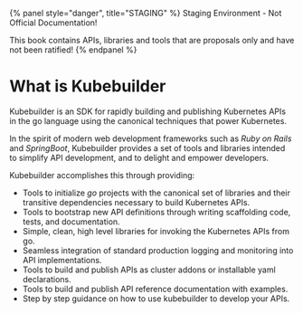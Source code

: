 {% panel style="danger", title="STAGING" %}
Staging Environment - Not Official Documentation!

This book contains APIs, libraries and tools that are proposals only and have not been ratified!
{% endpanel %}


# What is Kubebuilder

Kubebuilder is an SDK for rapidly building and publishing Kubernetes APIs in the go language using the
canonical techniques that power Kubernetes.

In the spirit of modern web development frameworks such as *Ruby on Rails* and *SpringBoot*,
Kubebuilder provides a set of tools and libraries intended to simplify API development, and to
delight and empower developers.

Kubebuilder accomplishes this through providing:

* Tools to initialize *go* projects with the canonical set of libraries and their transitive dependencies
  necessary to build Kubernetes APIs.
* Tools to bootstrap new API definitions through writing scaffolding code, tests, and documentation.
* Simple, clean, high level libraries for invoking the Kubernetes APIs from go.
* Seamless integration of standard production logging and monitoring into API implementations.
* Tools to build and publish APIs as cluster addons or installable yaml declarations.
* Tools to build and publish API reference documentation with examples.
* Step by step guidance on how to use kubebuilder to develop your APIs.
